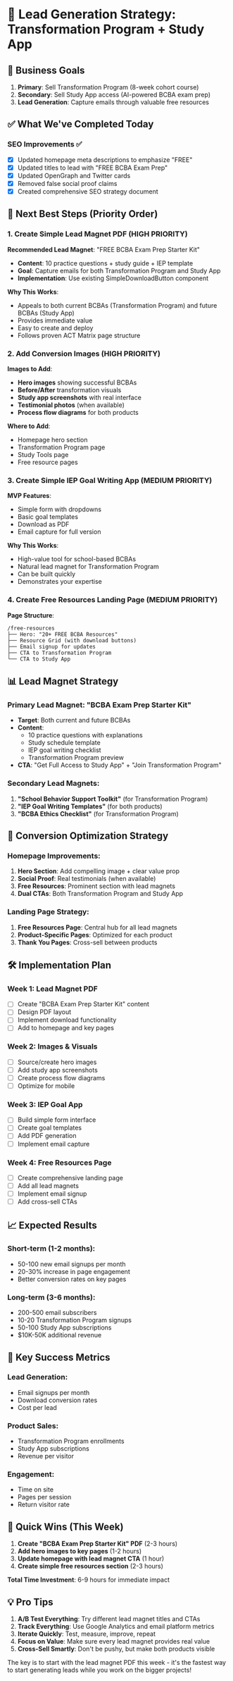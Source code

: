 # 🎯 Lead Generation Strategy: Transformation Program + Study App

## 🎯 **Business Goals**
1. **Primary**: Sell Transformation Program (8-week cohort course)
2. **Secondary**: Sell Study App access (AI-powered BCBA exam prep)
3. **Lead Generation**: Capture emails through valuable free resources

## ✅ **What We've Completed Today**

### **SEO Improvements ✅**
- [x] Updated homepage meta descriptions to emphasize "FREE"
- [x] Updated titles to lead with "FREE BCBA Exam Prep"
- [x] Updated OpenGraph and Twitter cards
- [x] Removed false social proof claims
- [x] Created comprehensive SEO strategy document

## 🚀 **Next Best Steps (Priority Order)**

### **1. Create Simple Lead Magnet PDF (HIGH PRIORITY)**

**Recommended Lead Magnet**: "FREE BCBA Exam Prep Starter Kit"
- **Content**: 10 practice questions + study guide + IEP template
- **Goal**: Capture emails for both Transformation Program and Study App
- **Implementation**: Use existing SimpleDownloadButton component

**Why This Works**:
- Appeals to both current BCBAs (Transformation Program) and future BCBAs (Study App)
- Provides immediate value
- Easy to create and deploy
- Follows proven ACT Matrix page structure

### **2. Add Conversion Images (HIGH PRIORITY)**

**Images to Add**:
- **Hero images** showing successful BCBAs
- **Before/After** transformation visuals
- **Study app screenshots** with real interface
- **Testimonial photos** (when available)
- **Process flow diagrams** for both products

**Where to Add**:
- Homepage hero section
- Transformation Program page
- Study Tools page
- Free resource pages

### **3. Create Simple IEP Goal Writing App (MEDIUM PRIORITY)**

**MVP Features**:
- Simple form with dropdowns
- Basic goal templates
- Download as PDF
- Email capture for full version

**Why This Works**:
- High-value tool for school-based BCBAs
- Natural lead magnet for Transformation Program
- Can be built quickly
- Demonstrates your expertise

### **4. Create Free Resources Landing Page (MEDIUM PRIORITY)**

**Page Structure**:
```
/free-resources
├── Hero: "20+ FREE BCBA Resources"
├── Resource Grid (with download buttons)
├── Email signup for updates
├── CTA to Transformation Program
└── CTA to Study App
```

## 📊 **Lead Magnet Strategy**

### **Primary Lead Magnet: "BCBA Exam Prep Starter Kit"**
- **Target**: Both current and future BCBAs
- **Content**: 
  - 10 practice questions with explanations
  - Study schedule template
  - IEP goal writing checklist
  - Transformation Program preview
- **CTA**: "Get Full Access to Study App" + "Join Transformation Program"

### **Secondary Lead Magnets**:
1. **"School Behavior Support Toolkit"** (for Transformation Program)
2. **"IEP Goal Writing Templates"** (for both products)
3. **"BCBA Ethics Checklist"** (for Transformation Program)

## 🎨 **Conversion Optimization Strategy**

### **Homepage Improvements**:
1. **Hero Section**: Add compelling image + clear value prop
2. **Social Proof**: Real testimonials (when available)
3. **Free Resources**: Prominent section with lead magnets
4. **Dual CTAs**: Both Transformation Program and Study App

### **Landing Page Strategy**:
1. **Free Resources Page**: Central hub for all lead magnets
2. **Product-Specific Pages**: Optimized for each product
3. **Thank You Pages**: Cross-sell between products

## 🛠️ **Implementation Plan**

### **Week 1: Lead Magnet PDF**
- [ ] Create "BCBA Exam Prep Starter Kit" content
- [ ] Design PDF layout
- [ ] Implement download functionality
- [ ] Add to homepage and key pages

### **Week 2: Images & Visuals**
- [ ] Source/create hero images
- [ ] Add study app screenshots
- [ ] Create process flow diagrams
- [ ] Optimize for mobile

### **Week 3: IEP Goal App**
- [ ] Build simple form interface
- [ ] Create goal templates
- [ ] Add PDF generation
- [ ] Implement email capture

### **Week 4: Free Resources Page**
- [ ] Create comprehensive landing page
- [ ] Add all lead magnets
- [ ] Implement email signup
- [ ] Add cross-sell CTAs

## 📈 **Expected Results**

### **Short-term (1-2 months)**:
- 50-100 new email signups per month
- 20-30% increase in page engagement
- Better conversion rates on key pages

### **Long-term (3-6 months)**:
- 200-500 email subscribers
- 10-20 Transformation Program signups
- 50-100 Study App subscriptions
- $10K-50K additional revenue

## 🎯 **Key Success Metrics**

### **Lead Generation**:
- Email signups per month
- Download conversion rates
- Cost per lead

### **Product Sales**:
- Transformation Program enrollments
- Study App subscriptions
- Revenue per visitor

### **Engagement**:
- Time on site
- Pages per session
- Return visitor rate

## 🚀 **Quick Wins (This Week)**

1. **Create "BCBA Exam Prep Starter Kit" PDF** (2-3 hours)
2. **Add hero images to key pages** (1-2 hours)
3. **Update homepage with lead magnet CTA** (1 hour)
4. **Create simple free resources section** (2-3 hours)

**Total Time Investment**: 6-9 hours for immediate impact

## 💡 **Pro Tips**

1. **A/B Test Everything**: Try different lead magnet titles and CTAs
2. **Track Everything**: Use Google Analytics and email platform metrics
3. **Iterate Quickly**: Test, measure, improve, repeat
4. **Focus on Value**: Make sure every lead magnet provides real value
5. **Cross-Sell Smartly**: Don't be pushy, but make both products visible

The key is to start with the lead magnet PDF this week - it's the fastest way to start generating leads while you work on the bigger projects!
